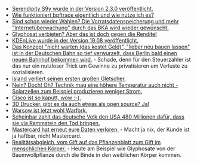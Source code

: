* [Serendipity S9y wurde in der Version 2.3.0 veröffentlicht.](https://blog.s9y.org/archives/284-Serendipity-2.3.0-released.html)
* [Wie funktioniert bpftrace eigentlich und wie nutze ich es?](https://opensource.com/article/19/8/introduction-bpftrace)
* [Sind schon wieder Wahlen? Die Vorratsdatenspeicherung und mehr "Internetüberwachung" durch das BKA wird wieder gewünscht.](https://blog.fefe.de/?ts=a3a76c3e)
* [Glyphosat verbieten? Aber das ist doch gegen die Rendite!](https://netzfrauen.org/2019/08/19/bayer-11/)
* [KDEnLive wurde in der Version 19.08 veröffentlicht.](https://www.pro-linux.de/news/1/27360/kdenlive-1908-ver%C3%B6ffentlicht.html)
* [Das Konzept "nicht warten (das kostet Geld)", "lieber neu bauen lassen" ist in der Deutschen Bahn so tief verwurzelt, dass Berlin bald einen neuen Bahnhof bekommen wird.](https://blog.fefe.de/?ts=a3a58ccf) - Schade, denn für den Steuerzahler ist das nur ein nutzloser Trick um Gewinne zu privatisieren um Verluste zu sozialisieren.
* [Island verliert seinen ersten großen Gletscher.](https://www.sonnenseite.com/de/umwelt/island-verliert-seinen-ersten-gletscher-weggeschmolzen.html)
* [Nein? Doch! Oh? Technik mag eine höhere Temperatur auch nicht - Solarzellen zum Beispiel produzieren weniger Strom.](https://www.sonnenseite.com/de/umwelt/island-verliert-seinen-ersten-gletscher-weggeschmolzen.html)
* [Cisco ist so kaputt, wow :-(.](https://blog.fefe.de/?ts=a3a2f072)
* [3D Drucker, gibt es da auch etwas als open source? Ja!](https://opensource.com/article/19/8/3D-printers)
* [Warsow ist jetzt wohl Warfork.](https://www.pro-linux.de/news/1/27362/warfork-fork-von-warsow-erreicht-steam.html)
* [Scheinbar zahlt das deutsche Volk den USA 480 Millionen dafür, dass sie via Rammstein den Tod bringen.](https://blog.fefe.de/?ts=a3a384b4)
* [Mastercard hat erneut eure Daten verloren.](https://blog.fefe.de/?ts=a3a3bcb2) - Macht ja nix, der Kunde ist ja haftbar, nicht Mastercard.
* [Realitätsabgleich, vom Gift auf das Pflanzenblatt zum Gift im menschlichen Körper.](https://netzfrauen.org/2019/08/22/chemicals-2/) - Heute am Beispiel wie Glyphosate von der Baumwollpflanze durch die Binde in den weiblichen Körper kommen.
